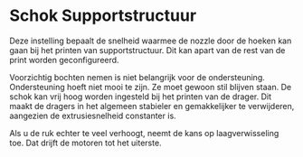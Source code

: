 Schok Supportstructuur
====
Deze instelling bepaalt de snelheid waarmee de nozzle door de hoeken kan gaan bij het printen van supportstructuur. Dit kan apart van de rest van de print worden geconfigureerd.

Voorzichtig bochten nemen is niet belangrijk voor de ondersteuning. Ondersteuning hoeft niet mooi te zijn. Ze moet gewoon stil blijven staan. De schok kan vrij hoog worden ingesteld bij het printen van de drager. Dit maakt de dragers in het algemeen stabieler en gemakkelijker te verwijderen, aangezien de extrusiesnelheid constanter is.

Als u de ruk echter te veel verhoogt, neemt de kans op laagverwisseling toe. Dat drijft de motoren tot het uiterste.